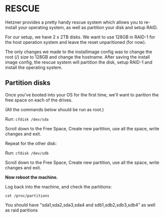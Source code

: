 # RESCUE

Hetzner provides a pretty handy rescue system which allows you to re-install your operating system, as well as partition your disk and setup RAID.

For our setup, we have 2 x 2TB disks. We want to use 128GB in RAID-1 for the host operation system and leave the reset unparitioned (for now).

The only changes we made to the installimage config was to change the root (/) size to 128GB and change the hostname. After saving the install image config, the rescue system will partition the disk, setup RAID-1 and install the operating system.

## Partition disks

Once you've booted into your OS for the first time, we'll want to parition the free space on each of the drives.

(All the commands below should be run as root.)

Run: `cfdisk /dev/sda`

Scroll down to the Free Space, Create new partition, use all the space, write changes and exit.

Repeat for the other disk:

Run: `cfdisk /dev/sdb`

Scroll down to the Free Space, Create new partition, use all the space, write changes and exit.

**Now reboot the machine.**

Log back into the machine, and check the partitions:

`cat /proc/partitions`

You should have "sda1,sda2,sda3,sda4 and sdb1,sdb2,sdb3,sdb4" as well as raid paritions
